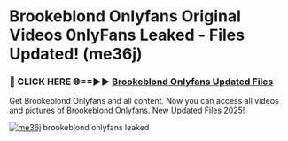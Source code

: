 # Brookeblond Onlyfans Original Videos 0nlyFans Leaked - Files Updated! (me36j)

<h3>🔴 CLICK HERE 🌐==►► <a href="https://tinyurl.com/2jnfzry5" rel="nofollow">Brookeblond Onlyfans Updated Files</a></h3>

Get Brookeblond Onlyfans and all content. Now you can access all videos and pictures of Brookeblond Onlyfans. New Updated Files 2025!

[![me36j](https://i.imgur.com/GyGTBgg.gif)](https://tinyurl.com/2jnfzry5)
brookeblond onlyfans leaked
